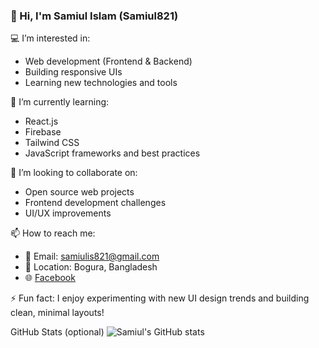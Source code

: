 ### 👋 Hi, I'm Samiul Islam (Samiul821)

💻 I’m interested in:
- Web development (Frontend & Backend)
- Building responsive UIs
- Learning new technologies and tools

🌱 I’m currently learning:
- React.js
- Firebase
- Tailwind CSS
- JavaScript frameworks and best practices

🤝 I’m looking to collaborate on:
- Open source web projects
- Frontend development challenges
- UI/UX improvements

📫 How to reach me:
- 📧 Email: samiulis821@gmail.com
- 📍 Location: Bogura, Bangladesh
- 🌐 [Facebook](https://www.facebook.com/smsamiul890)

⚡ Fun fact: I enjoy experimenting with new UI design trends and building clean, minimal layouts!

 GitHub Stats (optional)
![Samiul's GitHub stats](https://github-readme-stats.vercel.app/api?username=Samiul821&show_icons=true&theme=dark) 

<!---
Samiul821/Samiul821 is a ✨ special ✨ repository because its `README.md` (this file) appears on your GitHub profile.
You can click the Preview link to take a look at your changes.
--->
